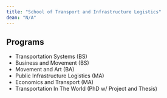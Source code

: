 ```yaml
---
title: "School of Transport and Infrastructure Logistics"
dean: "N/A"
---
```


## Programs

- Transportation Systems (BS)
- Business and Movement (BS)
- Movement and Art (BA)
- Public Infrastructure Logistics (MA)
- Economics and Transport (MA)
- Transportation In The World (PhD w/ Project and Thesis)